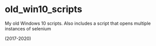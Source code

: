 # old_win10_scripts
My old Windows 10 scripts.
Also includes a script that opens multiple instances of selenium

(2017-2020)
